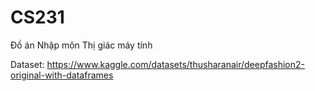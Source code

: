# CS231
Đồ án Nhập môn Thị giác máy tính

Dataset: https://www.kaggle.com/datasets/thusharanair/deepfashion2-original-with-dataframes